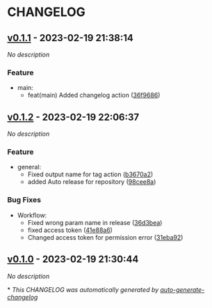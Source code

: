 # CHANGELOG

## [v0.1.1](https://github.com/Ritmic/TestingCICD/releases/tag/v0.1.1) - 2023-02-19 21:38:14

*No description*

### Feature

- main:
  - feat(main) Added changelog action ([36f9686](https://github.com/Ritmic/TestingCICD/commit/36f968647db4561eaede3dce77bb4426b6cd11c1))

## [v0.1.2](https://github.com/Ritmic/TestingCICD/releases/tag/v0.1.2) - 2023-02-19 22:06:37

*No description*

### Feature

- general:
  - Fixed output  name for tag action ([b3670a2](https://github.com/Ritmic/TestingCICD/commit/b3670a29a473daf3f5b2de6f04e7e5a2379fcf5c))
  - added Auto release for repository ([98cee8a](https://github.com/Ritmic/TestingCICD/commit/98cee8a14ca2562200042dca165e70d81944b5a5))

### Bug Fixes

- Workflow:
  - Fixed wrong param name in release ([36d3bea](https://github.com/Ritmic/TestingCICD/commit/36d3beadbbb7693c73cb81adbfd9fba20ab9830d))
  - fixed access token ([41e88a6](https://github.com/Ritmic/TestingCICD/commit/41e88a699daa509206db62237cc8a76ca43787fa))
  - Changed access token for permission error ([31eba92](https://github.com/Ritmic/TestingCICD/commit/31eba9264c3dedb2aed7a1f638647704ed7e6cdf))

## [v0.1.0](https://github.com/Ritmic/TestingCICD/releases/tag/v0.1.0) - 2023-02-19 21:30:44

*No description*

\* *This CHANGELOG was automatically generated by [auto-generate-changelog](https://github.com/BobAnkh/auto-generate-changelog)*
